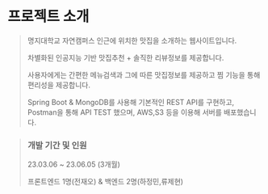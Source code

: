 # 프로젝트 소개

> 명지대학교 자연캠퍼스 인근에 위치한 맛집을 소개하는 웹사이트입니다.
>
> 차별화된 인공지능 기반 맛집추천 + 솔직한 리뷰정보를 제공합니다.
>
> 사용자에게는 간편한 메뉴검색과 그에 따른 맛집정보를 제공하고 찜 기능을 통해 편리성을 제공합니다. 
>
> Spring Boot & MongoDB를 사용해 기본적인 REST API를 구현하고, Postman을 통해 API TEST 했으며, AWS,S3 등을 이용해 서버를 배포했습니다.


> ### 개발 기간 및 인원
>
> 23.03.06 ~ 23.06.05 (3개월)
>
> 프론트엔드 1명(전재오) & 백엔드 2명(하정민,류제현)

